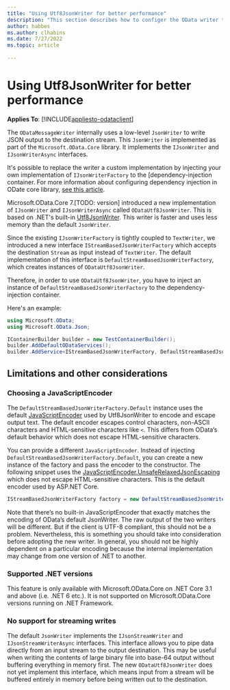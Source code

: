 ```yaml
---
title: "Using Utf8JsonWriter for better performance"
description: "This section describes how to configer the OData writer to use a Utf8JsonWriter-based writer for better performance."
author: habbes
ms.author: clhabins
ms.date: 7/27/2022
ms.topic: article
 
---
```


# Using Utf8JsonWriter for better performance

**Applies To**: [!INCLUDE[appliesto-odataclient](../../includes/appliesto-odatalib-v7.md)]

The `ODataMessageWriter` internally uses a low-level `JsonWriter` to write JSON output to the destination stream. This `JsonWriter` is implemented as part of the `Microsoft.OData.Core` library. It implements the `IJsonWriter` and `IJsonWriterAsync` interfaces.

It's possible to replace the writer a custom implementation by injecting your own implementation of `IJsonWriterFactory` to the [dependency-injection container. For more information about configuring dependency injection in ODate core library, [see this article](di-support).

Microsoft.OData.Core 7.[TODO: version] introduced a new implementation of `IJsonWriter` and `IJsonWriterAsync` called `ODataUtf8JsonWriter`. This is based on .NET's built-in [Utf8JsonWriter](https://docs.microsoft.com/dotnet/api/system.text.json.utf8jsonwriter?view=net-6.0). This writer is faster and uses less memory than the default `JsonWriter`.

Since the existing `IJsonWriterFactory` is tightly coupled to `TextWriter`, we introduced a new interface `IStreamBasedJsonWriterFactory` which accepts the destination `Stream` as input instead of `TextWriter`. The default implementation of this interface is `DefaultStreamBasedJsonWriterFactory`, which creates instances of `ODataUtf8JsonWriter`.

Therefore, in order to use `ODataUtf8JsonWriter`, you have to inject an instance of `DefaultStreamBasedJsonWriterFactory` to the dependency-injection container.

Here's an example:

```csharp
using Microsoft.OData;
using Microsoft.OData.Json;
```

```c#
IContainerBuilder builder = new TestContainerBuilder();
builder.AddDefaultODataServices();
builder.AddService<IStreamBasedJsonWriterFactory, DefaultStreamBasedJsonWriterFactory.Default>();
```

## Limitations and other considerations

### Choosing a JavaScriptEncoder

The `DefaultStreamBasedJsonWriterFactory.Default` instance uses the default [JavaScriptEncoder](https://docs.microsoft.com/dotnet/api/system.text.encodings.web.javascriptencoder.default?view=net-6.0) used by Utf8JsonWriter to encode and escape output text. The default encoder escapes control characters, non-ASCII characters and HTML-sensitive characters like `<`. This differs from OData’s default behavior which does not escape HTML-sensitive characters.

You can provide a different `JavaScriptEncoder`. Instead of injecting `DefaultStreamBasedJsonWriterFactory.Default`, you can create a new instance of the factory and pass the encoder to the constructor. The following snippet uses the [JavaScriptEncoder.UnsafeRelaxedJsonEscaping](https://docs.microsoft.com/dotnet/api/system.text.encodings.web.javascriptencoder.unsaferelaxedjsonescaping?view=net-6.0) which does not escape HTML-sensitive characters. This is the default encoder used by ASP.NET Core.

```c#
IStreamBasedJsonWriterFactory factory = new DefaultStreamBasedJsonWriterFactory(JavaScriptEncoder.UnsafeRelaxedJsonEscaping);
```

Note that there’s no built-in JavaScriptEncoder that exactly matches the encoding of OData’s default JsonWriter. The raw output of the two writers will be different. But if the client is UTF-8 compliant, this should not be a problem. Nevertheless, this is something you should take into consideration before adopting the new writer. In general, you should not be highly dependent on a particular encoding because the internal implementation may change from one version of .NET to another.

### Supported .NET versions

This feature is only available with Microsoft.OData.Core on .NET Core 3.1 and above (i.e. .NET 6 etc.). It is not supported on Microsoft.OData.Core versions running on .NET Framework.

### No support for streaming writes

The default `JsonWriter` implements the `IJsonStreamWriter` and `IJsonStreamWriterAsync` interfaces. This interface allows you to pipe data directly from an input stream to the output destination. This may be useful when writing the contents of large binary file into base-64 output without buffering everything in memory first. The new `ODataUtf8JsonWriter` does not yet implement this interface, which means input from a stream will be buffered entirely in memory before being written out to the destination.
